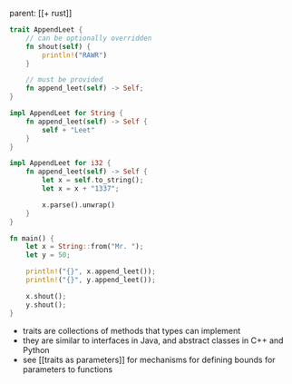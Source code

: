 parent: [[+ rust]]

```rust
trait AppendLeet {
    // can be optionally overridden
    fn shout(self) {
        println!("RAWR")
    }

    // must be provided
    fn append_leet(self) -> Self;
}

impl AppendLeet for String {
    fn append_leet(self) -> Self {
        self + "Leet"
    }
}

impl AppendLeet for i32 {
    fn append_leet(self) -> Self {
        let x = self.to_string();
        let x = x + "1337";

        x.parse().unwrap()
    }
}

fn main() {
    let x = String::from("Mr. ");
    let y = 50;

    println!("{}", x.append_leet());
    println!("{}", y.append_leet());

    x.shout();
    y.shout();
}
```

- traits are collections of methods that types can implement
- they are similar to interfaces in Java, and abstract classes in C++ and Python
- see [[traits as parameters]] for mechanisms for defining bounds for parameters
  to functions
